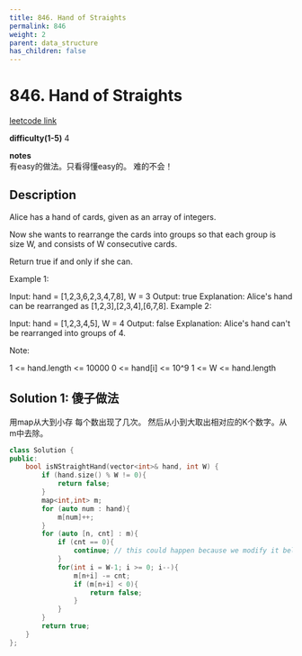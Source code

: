 ```yaml
---
title: 846. Hand of Straights
permalink: 846
weight: 2
parent: data_structure
has_children: false
---
```

# 846. Hand of Straights
[leetcode link](https://leetcode.com/problems/hand-of-straights/)

**difficulty(1-5)** 
4

**notes**   
有easy的做法。只看得懂easy的。
难的不会！

## Description
Alice has a hand of cards, given as an array of integers.

Now she wants to rearrange the cards into groups so that each group is size W, and consists of W consecutive cards.

Return true if and only if she can.

 

Example 1:

Input: hand = [1,2,3,6,2,3,4,7,8], W = 3
Output: true
Explanation: Alice's hand can be rearranged as [1,2,3],[2,3,4],[6,7,8].
Example 2:

Input: hand = [1,2,3,4,5], W = 4
Output: false
Explanation: Alice's hand can't be rearranged into groups of 4.
 

Note:

1 <= hand.length <= 10000
0 <= hand[i] <= 10^9
1 <= W <= hand.length

## Solution 1: 傻子做法

用map从大到小存 每个数出现了几次。
然后从小到大取出相对应的K个数字。从m中去除。

```c++
class Solution {
public:
    bool isNStraightHand(vector<int>& hand, int W) {
        if (hand.size() % W != 0){
            return false;
        }
        map<int,int> m;
        for (auto num : hand){
            m[num]++;
        }
        for (auto [n, cnt] : m){
            if (cnt == 0){
                continue; // this could happen because we modify it below. 
            }
            for(int i = W-1; i >= 0; i--){
                m[n+i] -= cnt;
                if (m[n+i] < 0){
                    return false;
                }
            }
        }
        return true;
    }
};
```

<!-- 
Default label
{: .label }

Blue label
{: .label .label-blue }

Stable
{: .label .label-green }

New release
{: .label .label-purple }

Coming soon
{: .label .label-yellow }

Deprecated
{: .label .label-red } -->
